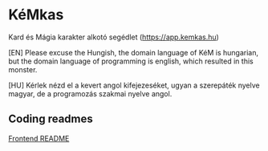 # KéMkas

Kard és Mágia karakter alkotó segédlet (https://app.kemkas.hu)

\[EN] Please excuse the Hungish, the domain language of KéM is hungarian, but the domain language of programming is english, which resulted in this monster.

\[HU] Kérlek nézd el a kevert angol kifejezeséket, ugyan a szerepáték nyelve magyar, de a programozás szakmai nyelve angol.

## Coding readmes

[Frontend README](./frontend/README.md)

